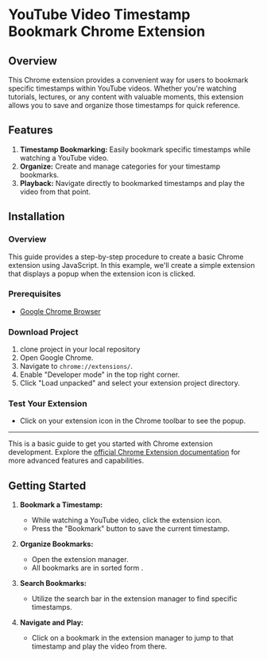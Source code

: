 

# YouTube Video Timestamp Bookmark Chrome Extension

## Overview

This Chrome extension provides a convenient way for users to bookmark specific timestamps within YouTube videos. Whether you're watching tutorials, lectures, or any content with valuable moments, this extension allows you to save and organize those timestamps for quick reference.

## Features

1. **Timestamp Bookmarking:** Easily bookmark specific timestamps while watching a YouTube video.
2. **Organize:** Create and manage categories for your timestamp bookmarks.
3. **Playback:** Navigate directly to bookmarked timestamps and play the video from that point.

## Installation

   ### Overview

  This guide provides a step-by-step procedure to create a basic Chrome extension using JavaScript. In this example, we'll create a simple extension that displays 
  a popup when the extension icon is clicked.

 ### Prerequisites
   - [Google Chrome Browser](https://www.google.com/chrome/)
###  Download Project
1. clone project in your local repository
2. Open Google Chrome.
3. Navigate to `chrome://extensions/`.
4. Enable "Developer mode" in the top right corner.
5. Click "Load unpacked" and select your extension project directory.

###  Test Your Extension

- Click on your extension icon in the Chrome toolbar to see the popup.


---

This is a basic guide to get you started with Chrome extension development. Explore the [official Chrome Extension documentation](https://developer.chrome.com/docs/extensions/mv2/) for more advanced features and capabilities.
## Getting Started

1. **Bookmark a Timestamp:**
   - While watching a YouTube video, click the extension icon.
   - Press the "Bookmark" button to save the current timestamp.

2. **Organize Bookmarks:**
   - Open the extension manager.
   - All bookmarks are in sorted form .

3. **Search Bookmarks:**
   - Utilize the search bar in the extension manager to find specific timestamps.

4. **Navigate and Play:**
   - Click on a bookmark in the extension manager to jump to that timestamp and play the video from there.



